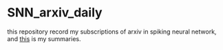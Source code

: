 # SNN_arxiv_daily
this repository record my subscriptions of arxiv in spiking neural network, and [this](https://github.com/shenhaibo123/SNN_summaries) is my summaries.
